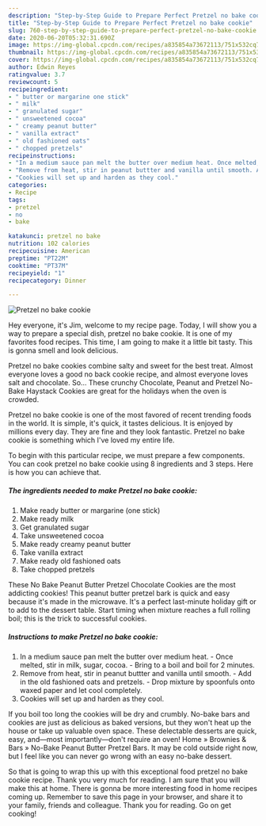 ```yaml
---
description: "Step-by-Step Guide to Prepare Perfect Pretzel no bake cookie"
title: "Step-by-Step Guide to Prepare Perfect Pretzel no bake cookie"
slug: 760-step-by-step-guide-to-prepare-perfect-pretzel-no-bake-cookie
date: 2020-06-20T05:32:31.690Z
image: https://img-global.cpcdn.com/recipes/a835854a73672113/751x532cq70/pretzel-no-bake-cookie-recipe-main-photo.jpg
thumbnail: https://img-global.cpcdn.com/recipes/a835854a73672113/751x532cq70/pretzel-no-bake-cookie-recipe-main-photo.jpg
cover: https://img-global.cpcdn.com/recipes/a835854a73672113/751x532cq70/pretzel-no-bake-cookie-recipe-main-photo.jpg
author: Edwin Reyes
ratingvalue: 3.7
reviewcount: 5
recipeingredient:
- " butter or margarine one stick"
- " milk"
- " granulated sugar"
- " unsweetened cocoa"
- " creamy peanut butter"
- " vanilla extract"
- " old fashioned oats"
- " chopped pretzels"
recipeinstructions:
- "In a medium sauce pan melt the butter over medium heat. Once melted, stir in milk, sugar, cocoa. Bring to a boil and boil for 2 minutes."
- "Remove from heat, stir in peanut buttter and vanilla until smooth. Add in the old fashioned oats and pretzels. Drop mixture by spoonfuls onto waxed paper and let cool completely."
- "Cookies will set up and harden as they cool."
categories:
- Recipe
tags:
- pretzel
- no
- bake

katakunci: pretzel no bake 
nutrition: 102 calories
recipecuisine: American
preptime: "PT22M"
cooktime: "PT37M"
recipeyield: "1"
recipecategory: Dinner

---
```



![Pretzel no bake cookie](https://img-global.cpcdn.com/recipes/a835854a73672113/751x532cq70/pretzel-no-bake-cookie-recipe-main-photo.jpg)

Hey everyone, it's Jim, welcome to my recipe page. Today, I will show you a way to prepare a special dish, pretzel no bake cookie. It is one of my favorites food recipes. This time, I am going to make it a little bit tasty. This is gonna smell and look delicious.

Pretzel no bake cookies combine salty and sweet for the best treat. Almost everyone loves a good no back cookie recipe, and almost everyone loves salt and chocolate. So… These crunchy Chocolate, Peanut and Pretzel No-Bake Haystack Cookies are great for the holidays when the oven is crowded.

Pretzel no bake cookie is one of the most favored of recent trending foods in the world. It is simple, it's quick, it tastes delicious. It is enjoyed by millions every day. They are fine and they look fantastic. Pretzel no bake cookie is something which I've loved my entire life.


To begin with this particular recipe, we must prepare a few components. You can cook pretzel no bake cookie using 8 ingredients and 3 steps. Here is how you can achieve that.

<!--inarticleads1-->

##### The ingredients needed to make Pretzel no bake cookie:

1. Make ready  butter or margarine (one stick)
1. Make ready  milk
1. Get  granulated sugar
1. Take  unsweetened cocoa
1. Make ready  creamy peanut butter
1. Take  vanilla extract
1. Make ready  old fashioned oats
1. Take  chopped pretzels


These No Bake Peanut Butter Pretzel Chocolate Cookies are the most addicting cookies! This peanut butter pretzel bark is quick and easy because it&#39;s made in the microwave. It&#39;s a perfect last-minute holiday gift or to add to the dessert table. Start timing when mixture reaches a full rolling boil; this is the trick to successful cookies. 

<!--inarticleads2-->

##### Instructions to make Pretzel no bake cookie:

1. In a medium sauce pan melt the butter over medium heat. - Once melted, stir in milk, sugar, cocoa. - Bring to a boil and boil for 2 minutes.
1. Remove from heat, stir in peanut buttter and vanilla until smooth. - Add in the old fashioned oats and pretzels. - Drop mixture by spoonfuls onto waxed paper and let cool completely.
1. Cookies will set up and harden as they cool.


If you boil too long the cookies will be dry and crumbly. No-bake bars and cookies are just as delicious as baked versions, but they won&#39;t heat up the house or take up valuable oven space. These delectable desserts are quick, easy, and—most importantly—don&#39;t require an oven! Home » Brownies &amp; Bars » No-Bake Peanut Butter Pretzel Bars. It may be cold outside right now, but I feel like you can never go wrong with an easy no-bake dessert. 

So that is going to wrap this up with this exceptional food pretzel no bake cookie recipe. Thank you very much for reading. I am sure that you will make this at home. There is gonna be more interesting food in home recipes coming up. Remember to save this page in your browser, and share it to your family, friends and colleague. Thank you for reading. Go on get cooking!
